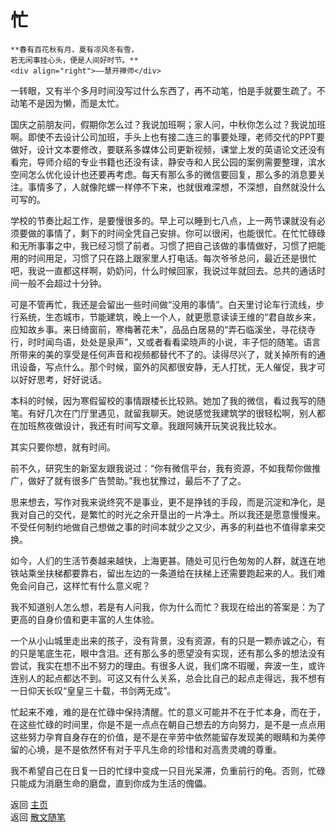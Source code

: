 # 忙

```{tip} 
**春有百花秋有月，夏有凉风冬有雪，  
若无闲事挂心头，便是人间好时节。**       
<div align="right">——慧开禅师</div>
```

一转眼，又有半个多月时间没写过什么东西了，再不动笔，怕是手就要生疏了。不动笔不是因为懒，而是太忙。

国庆之前朋友问，假期你怎么过？我说加班啊；家人问，中秋你怎么过？我说加班啊。即使不去设计公司加班，手头上也有接二连三的事要处理，老师交代的PPT要做好，设计文本要修改，要联系多媒体公司更新视频，课堂上发的英语论文还没有看完，导师介绍的专业书籍也还没有读，静安寺和人民公园的案例需要整理，滨水空间怎么优化设计也还要再考虑。每天有那么多的微信要回复，那么多的消息要关注。事情多了，人就像陀螺一样停不下来，也就很难深想，不深想，自然就没什么可写的。

学校的节奏比起工作，是要慢很多的。早上可以睡到七八点，上一两节课就没有必须要做的事情了，剩下的时间全凭自己安排。你可以很闲，也能很忙。在忙忙碌碌和无所事事之中，我已经习惯了前者。习惯了把自己该做的事情做好，习惯了把能用的时间用足，习惯了只在路上跟家里人打电话。每次爷爷总问，最近还是很忙吧，我说一直都这样啊，奶奶问，什么时候回家，我说过年就回去。总共的通话时间一般不会超过十分钟。

可是不管再忙，我还是会留出一些时间做“没用的事情”。白天里讨论车行流线，步行系统，生态城市，节能建筑，晚上一个人，就更愿意读读王维的“君自故乡来，应知故乡事。来日绮窗前，寒梅著花未”，品品白居易的“弄石临溪坐，寻花绕寺行，时时闻鸟语，处处是泉声”，又或者看看梁晓声的小说，丰子恺的随笔。语言所带来的美的享受是任何声音和视频都替代不了的。读得尽兴了，就关掉所有的通讯设备，写点什么。那个时候，窗外的风都很安静，无人打扰，无人催促，我才可以好好思考，好好说话。

本科的时候，因为寒假留校的事情跟楼长比较熟。她加了我的微信，看过我写的随笔。有好几次在门厅里遇见，就留我聊天。她说感觉我建筑学的很轻松啊，别人都在加班熬夜做设计，我还有时间写文章。我跟阿姨开玩笑说我比较水。

其实只要你想，就有时间。

前不久，研究生的新室友跟我说过：“你有微信平台，我有资源，不如我帮你做推广，做好了就有很多广告赞助。”我也犹豫过，最后不了了之。

思来想去，写作对我来说终究不是事业，更不是挣钱的手段，而是沉淀和净化，是我对自己的交代，是繁忙的时光之余开垦出的一片净土。所以我还是愿意慢慢来。不受任何制约地做自己想做之事的时间本就少之又少，再多的利益也不值得拿来交换。

如今，人们的生活节奏越来越快，上海更甚。随处可见行色匆匆的人群，就连在地铁站乘坐扶梯都要靠右，留出左边的一条道给在扶梯上还需要跑起来的人。我们难免会问自己，这样忙有什么意义呢？

我不知道别人怎么想，若是有人问我，你为什么而忙？我现在给出的答案是：为了更高的自身价值和更丰富的人生体验。

一个从小山城里走出来的孩子，没有背景，没有资源，有的只是一颗赤诚之心，有的只是笔底生花，眼中含泪。还有那么多的愿望没有实现，还有那么多的想法没有尝试，我实在想不出不努力的理由。有很多人说，我们席不瑕暖，奔波一生，或许连别人的起点都达不到。可这又有什么关系，总会比自己的起点走得远，我不想有一日仰天长叹“皇皇三十载，书剑两无成”。

忙起来不难，难的是在忙碌中保持清醒。忙的意义可能并不在于忙本身，而在于，在这些忙碌的时间里，你是不是一点点在朝自己想去的方向努力，是不是一点点用这些努力孕育自身存在的价值，是不是在辛劳中依然能留存发现美的眼睛和为美停留的心境，是不是依然怀有对于平凡生命的珍惜和对高贵灵魂的尊重。

我不希望自己在日复一日的忙绿中变成一只目光呆滞，负重前行的龟。否则，忙碌只能成为消磨生命的磨盘，直到你成为生活的傀儡。






返回 [主页](../../../intro.md)   
返回 [散文随笔](../../../posts/essaycollection.md)